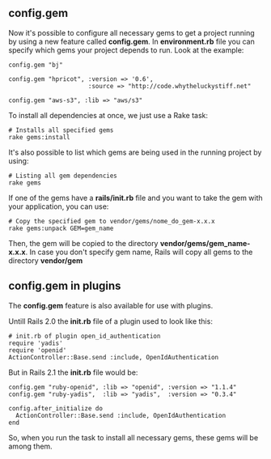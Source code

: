 ## config.gem

Now it's possible to configure all necessary gems to get a project running by using a new feature called **config.gem**. In  **environment.rb** file you can specify which gems your project depends to run. Look at the example:

	config.gem "bj" 

	config.gem "hpricot", :version => '0.6',
	                      :source => "http://code.whytheluckystiff.net" 

	config.gem "aws-s3", :lib => "aws/s3"

To install all dependencies at once, we just use a Rake task:

	# Installs all specified gems
	rake gems:install

It's also possible to list which gems are being used in the running project by using:

	# Listing all gem dependencies
	rake gems

If one of the gems have a **rails/init.rb** file and you want to take the gem with your application, you can use:

	# Copy the specified gem to vendor/gems/nome_do_gem-x.x.x
	rake gems:unpack GEM=gem_name

Then, the gem will be copied to the directory  **vendor/gems/gem\_name-x.x.x**. In case you don't specify gem name, Rails will copy all gems to the directory **vendor/gem**

## config.gem in plugins

The **config.gem** feature is also available for use with plugins.

Untill Rails 2.0 the **init.rb** file of a plugin used to look like this:

	# init.rb of plugin open_id_authentication
	require 'yadis' 
	require 'openid' 
	ActionController::Base.send :include, OpenIdAuthentication 

But in Rails 2.1 the **init.rb** file would be:

	config.gem "ruby-openid", :lib => "openid", :version => "1.1.4"
	config.gem "ruby-yadis",  :lib => "yadis",  :version => "0.3.4" 

	config.after_initialize do
	  ActionController::Base.send :include, OpenIdAuthentication
	end

So, when you run the task to install all necessary gems, these gems will be among them.
